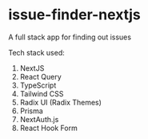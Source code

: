# issue-finder-nextjs
A full stack app for finding out issues

Tech stack used:
1. NextJS
2. React Query
3. TypeScript
4. Tailwind CSS
5. Radix UI (Radix Themes)
6. Prisma
7. NextAuth.js
8. React Hook Form
